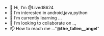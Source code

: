 - 👋 Hi, I’m @Lived8624
- 👀 I’m interested in android,java,python
- 🌱 I’m currently learning ...
- 💞️ I’m looking to collaborate on ..,
- 📫 How to reach me ..."@__the_fallen__angel__"

<!---
Lived8624/Lived8624 is a ✨ special ✨ repository because its `README.md` (this file) appears on your GitHub profile.
You can click the Preview link to take a look at your changes.
--->
